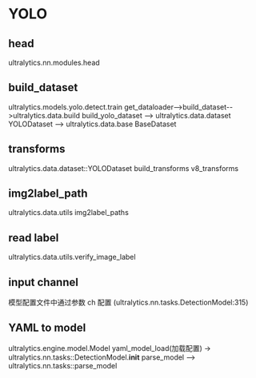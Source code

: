 # YOLO

## head

ultralytics.nn.modules.head

## build_dataset

ultralytics.models.yolo.detect.train get_dataloader-->build_dataset-->ultralytics.data.build build_yolo_dataset --> ultralytics.data.dataset YOLODataset --> ultralytics.data.base BaseDataset

## transforms

ultralytics.data.dataset::YOLODataset build_transforms  v8_transforms

## img2label_path

ultralytics.data.utils img2label_paths

## read label

ultralytics.data.utils.verify_image_label  

## input channel

模型配置文件中通过参数 ch 配置 (ultralytics.nn.tasks.DetectionModel:315)

## YAML to model

ultralytics.engine.model.Model yaml_model_load(加载配置) -> ultralytics.nn.tasks::DetectionModel.__init__ parse_model --> ultralytics.nn.tasks::parse_model


